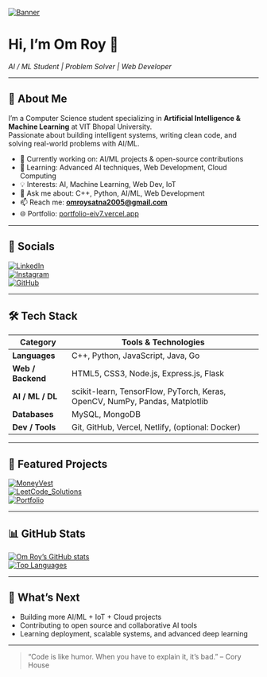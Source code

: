 <!-- Banner Image (optional) -->
[![Banner](./assets/banner.png)](https://portfolio-eiv7.vercel.app/)

# Hi, I’m **Om Roy** 👋  
_AI / ML Student | Problem Solver | Web Developer_

---

## 💫 About Me  
I’m a Computer Science student specializing in **Artificial Intelligence & Machine Learning** at VIT Bhopal University.  
Passionate about building intelligent systems, writing clean code, and solving real-world problems with AI/ML.

- 🔭 Currently working on: AI/ML projects & open-source contributions  
- 🌱 Learning: Advanced AI techniques, Web Development, Cloud Computing  
- 💡 Interests: AI, Machine Learning, Web Dev, IoT  
- 💬 Ask me about: C++, Python, AI/ML, Web Development  
- 📫 Reach me: **omroysatna2005@gmail.com**  
- 🌐 Portfolio: [portfolio-eiv7.vercel.app](https://portfolio-eiv7.vercel.app/)

---

## 🔗 Socials  
[![LinkedIn](https://img.shields.io/badge/LinkedIn-Om%20Roy-0077B5?logo=linkedin&logoColor=white)](https://www.linkedin.com/in/om-roy-3b809628a/)  
[![Instagram](https://img.shields.io/badge/Instagram-@omroy_2005-E4405F?logo=instagram&logoColor=white)](https://www.instagram.com/omroy_2005)  
[![GitHub](https://img.shields.io/badge/GitHub-omroy07-181717?logo=github&logoColor=white)](https://github.com/omroy07)  

---

## 🛠️ Tech Stack  
| Category         | Tools & Technologies                                                                 |
|------------------|--------------------------------------------------------------------------------------|
| **Languages**    | C++, Python, JavaScript, Java, Go                                                   |
| **Web / Backend**| HTML5, CSS3, Node.js, Express.js, Flask                                             |
| **AI / ML / DL** | scikit-learn, TensorFlow, PyTorch, Keras, OpenCV, NumPy, Pandas, Matplotlib         |
| **Databases**    | MySQL, MongoDB                                                                      |
| **Dev / Tools**  | Git, GitHub, Vercel, Netlify, (optional: Docker)                                    |

---

## 📁 Featured Projects  

[![MoneyVest](https://github-readme-stats.vercel.app/api/pin/?username=omroy07&repo=MoneyVest)](https://github.com/omroy07/MoneyVest)  
[![LeetCode_Solutions](https://github-readme-stats.vercel.app/api/pin/?username=omroy07&repo=LeetCode_Solutions)](https://github.com/omroy07/LeetCode_Solutions)  
[![Portfolio](https://github-readme-stats.vercel.app/api/pin/?username=omroy07&repo=portfolio-eiv7)](https://github.com/omroy07/portfolio-eiv7)  
<!-- Add / change more project pins as you wish -->

---

## 📊 GitHub Stats  

[![Om Roy’s GitHub stats](https://github-readme-stats.vercel.app/api?username=omroy07&theme=dark&show_icons=true)](https://github.com/omroy07)  
[![Top Languages](https://github-readme-stats.vercel.app/api/top-langs/?username=omroy07&layout=compact&theme=dark)](https://github.com/omroy07)  

---

## 🌱 What’s Next  

- Building more AI/ML + IoT + Cloud projects  
- Contributing to open source and collaborative AI tools  
- Learning deployment, scalable systems, and advanced deep learning  

---

> “Code is like humor. When you have to explain it, it’s bad.” – Cory House  

